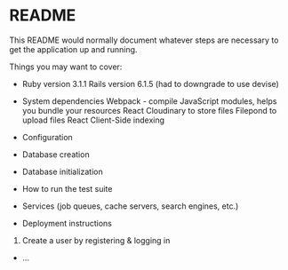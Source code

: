 # README

This README would normally document whatever steps are necessary to get the
application up and running.

Things you may want to cover:

* Ruby version 3.1.1 
Rails version 6.1.5 (had to downgrade to use devise)

* System dependencies
Webpack - compile JavaScript modules, helps you bundle your resources
React
Cloudinary to store files
Filepond to upload files
React Client-Side indexing

* Configuration


* Database creation


* Database initialization

* How to run the test suite

* Services (job queues, cache servers, search engines, etc.)

* Deployment instructions
1. Create a user by registering & logging in


* ...
